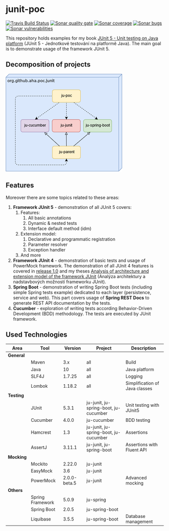 # junit-poc
[![Travis Build Status][travis-image]][travis-url-main] [![Sonar quality gate][sonar-quality-gate]][sonar-url] [![Sonar coverage][sonar-coverage]][sonar-url] [![Sonar bugs][sonar-bugs]][sonar-url] [![Sonar vulnerabilities][sonar-vulnerabilities]][sonar-url]

This repository holds examples for my book [JUnit 5 - Unit testing on Java platform](http://knihy.pecinovsky.cz/54_junit5) (JUnit 5 - Jednotkové testování na platformě Java).
The main goal is to demonstrate usage of the framework JUnit 5.

## Decomposition of projects
![Build model](build-model.png?raw=true "Build model")

## Features
 Moreover there are some topics related to these areas:
1. **Framework JUnit 5** - demonstration of all JUnit 5 covers:
    1. Features: 
        1. All basic annotations
        1. Dynamic & nested tests
        1. Interface default method (idm)
    1. Extension model:
        1. Declarative and programmatic registration
        1. Parameter resolver
        1. Exception handler
    1. And more
1. **Framework JUnit 4** - demonstration of basic tests and usage of PowerMock framework. The demonstration of all JUnit 4 features is covered in [release 1.0](https://github.com/arnosthavelka/junit-poc/tree/1.0) and my theses [Analysis of architecture and extension model of the framework JUnit](https://theses.cz/id/p7ghon) (Analýza architektury a nadstavbových možností frameworku JUnit).
1. **Spring Boot** - demonstration of writing Spring Boot tests (including simple Spring tests example) dedicated to each layer (persistence, service and web). This part covers usage of **Spring REST Docs** to generate REST API documentation by the tests. 
1. **Cucumber** - exploration of writing tests according Behavior-Driven Development (BDD) methodology. The tests are executed by JUnit framework.

## Used Technologies

| Area        | Tool             | Version      | Project                                | Description                    |
| ----------  | ---------------- | ------------ | -------------------------------------- | ------------------------------ |
| **General** |                  |              |                                        |                                |
|             | Maven            | 3.x          | all                                    | Build                          |
|             | Java             | 10           | all                                    | Java platform                  |
|             | SLF4J            | 1.7.25       | all                                    | Logging                        |
|             | Lombok           | 1.18.2       | all                                    | Simplification of Java classes |
| **Testing** |                  |              |                                        |                                |
|             | JUnit            | 5.3.1        | ju-junit, ju-spring-boot, ju-cucumber  | Unit testing with JUnit5       |
|             | Cucumber         | 4.0.0        | ju-cucumber                            | BDD testing                    |
|             | Hamcrest         | 1.3          | ju-junit, ju-spring-boot, ju-cucumber  | Assertions                     |
|             | AssertJ          | 3.11.1       | ju-junit, ju-spring-boot               | Assertions with Fluent API     |
| **Mocking** |                  |              |                                        |                                |
|             | Mockito          | 2.22.0       | ju-junit                               |                                |
|             | EasyMock         | 3.6          | ju-junit                               |                                |
|             | PowerMock        | 2.0.0-beta.5 | ju-junit                               | Advanced mocking               |
| **Others**  |                  |              |                                        |                                |
|             | Spring Framework | 5.0.9        | ju-spring                              |                                |
|             | Spring Boot      | 2.0.5        | ju-spring-boot                         |                                |
|             | Liquibase        | 3.5.5        | ju-spring-boot                         | Database management            |

[travis-url-main]: https://travis-ci.org/arnosthavelka/junit-poc
[travis-image]: https://travis-ci.org/arnosthavelka/junit-poc.svg?branch=develop

[sonar-url]: https://sonarcloud.io/dashboard?id=arnosthavelka_junit-poc
[sonar-quality-gate]: https://sonarcloud.io/api/project_badges/measure?project=arnosthavelka_junit-poc&metric=alert_status
[sonar-coverage]: https://sonarcloud.io/api/project_badges/measure?project=arnosthavelka_junit-poc&metric=coverage
[sonar-bugs]: https://sonarcloud.io/api/project_badges/measure?project=arnosthavelka_junit-poc&metric=bugs
[sonar-vulnerabilities]: https://sonarcloud.io/api/project_badges/measure?project=arnosthavelka_junit-poc&metric=vulnerabilities
